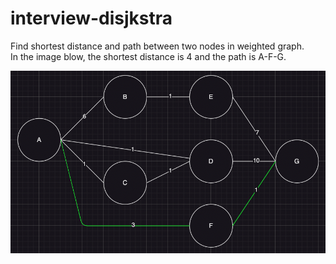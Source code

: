 # interview-disjkstra

Find shortest distance and path between two nodes in weighted graph.  
In the image blow, the shortest distance is 4 and the path is A-F-G.  

![exampleGraph](media/graph.png)
